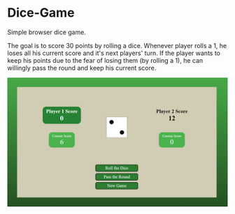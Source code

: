 # Dice-Game

Simple browser dice game. 

The goal is to score 30 points by rolling a dice. Whenever player rolls a 1, he loses all his current score and it's next players' turn. If the player wants to keep his points due to the fear of losing them (by rolling a 1), he can willingly pass the round and keep his current score.

![game](img/game.png)
